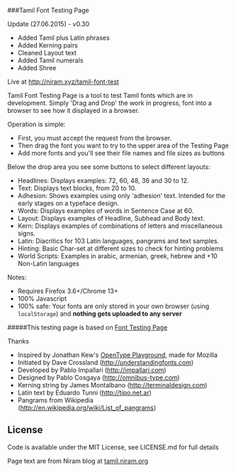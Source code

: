 ###Tamil Font Testing Page

Update (27.06.2015) - v0.30
- Added Tamil plus Latin phrases
- Added Kerning pairs
- Cleaned Layout text
- Added Tamil numerals
- Added Shree


Live at http://niram.xyz/tamil-font-test

Tamil Font Testing Page is a tool to test Tamil fonts which are in development. Simply 'Drag and Drop' the work in progress, font into a browser to see how it displayed in a browser.

Operation is simple:

- First, you must accept the request from the browser.
- Then drag the font you want to try to the upper area of the Testing Page
- Add more fonts and you'll see their file names and file sizes as buttons

Below the drop area you see some buttons to select different layouts:

- Headlines: Displays examples: 72, 60, 48, 36 and 30 to 12.
- Text: Displays text blocks, from 20 to 10.
- Adhesion: Shows examples using only 'adhesion' text. Intended for the early stages on a typeface design.
- Words: Displays examples of words in Sentence Case at 60.
- Layout: Displays examples of Headline, Subhead and Body text.
- Kern: Displays examples of combinations of letters and miscellaneous signs.
- Latin: Diacritics for 103 Latin languages, pangrams and text samples.
- Hinting: Basic Char-set at different sizes to check for hinting problems
- World Scripts: Examples in arabic, armenian, greek, hebrew and +10 Non-Latin languages

Notes:

- Requires Firefox 3.6+/Chrome 13+
- 100% Javascript
- 100% safe: Your fonts are only stored in your own browser (using `localStorage`) and **nothing gets uploaded to any server**

#####This testing page is based on [Font Testing Page](https://github.com/impallari/Font-Testing-Page)

Thanks

- Inspired by Jonathan Kew's [OpenType Playground](http://people.mozilla.com/~jkew/opentype-feature-playground.html), made for Mozilla
- Initiated by Dave Crossland (http://understandingfonts.com)
- Developed by Pablo Impallari (http://impallari.com)
- Designed by Pablo Cosgaya (http://omnibus-type.com)
- Kerning string by James Montalbano (http://terminaldesign.com)
- Latin text by Eduardo Tunni (http://tipo.net.ar)
- Pangrams from Wikipedia (http://en.wikipedia.org/wiki/List_of_pangrams)

License
------------

Code is available under the MIT License, see LICENSE.md for full details

Page text are from Niram blog at [tamil.niram.org](https://github.com/impallari/Font-Testing-Page)